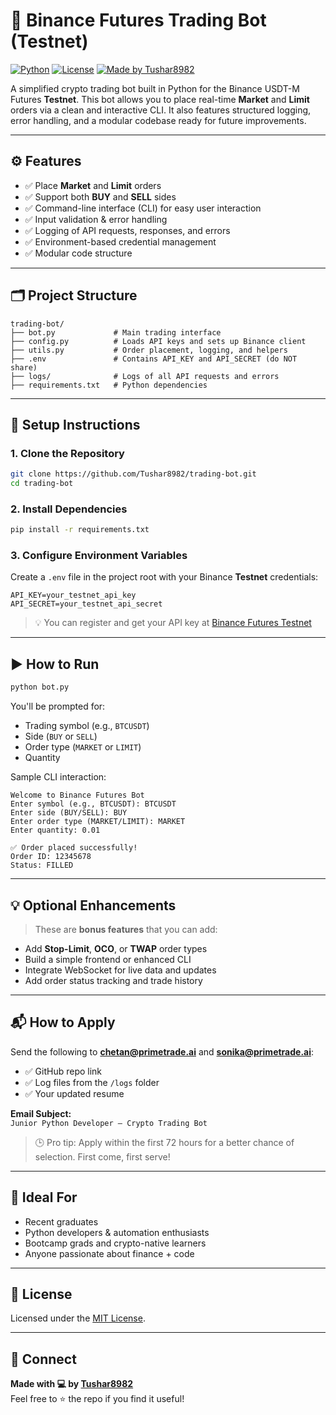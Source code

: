 # 🤖 Binance Futures Trading Bot (Testnet)

[![Python](https://img.shields.io/badge/Python-3.10+-blue.svg)](https://www.python.org/)
[![License](https://img.shields.io/badge/License-MIT-green.svg)](LICENSE)
[![Made by Tushar8982](https://img.shields.io/badge/Made%20by-Tushar8982-blue)](https://github.com/Tushar8982)

A simplified crypto trading bot built in Python for the Binance USDT-M Futures **Testnet**. This bot allows you to place real-time **Market** and **Limit** orders via a clean and interactive CLI. It also features structured logging, error handling, and a modular codebase ready for future improvements.

---

## ⚙️ Features

- ✅ Place **Market** and **Limit** orders  
- ✅ Support both **BUY** and **SELL** sides  
- ✅ Command-line interface (CLI) for easy user interaction  
- ✅ Input validation & error handling  
- ✅ Logging of API requests, responses, and errors  
- ✅ Environment-based credential management  
- ✅ Modular code structure  

---

## 🗂 Project Structure

```
trading-bot/
├── bot.py             # Main trading interface
├── config.py          # Loads API keys and sets up Binance client
├── utils.py           # Order placement, logging, and helpers
├── .env               # Contains API_KEY and API_SECRET (do NOT share)
├── logs/              # Logs of all API requests and errors
├── requirements.txt   # Python dependencies
```

---

## 🔧 Setup Instructions

### 1. Clone the Repository

```bash
git clone https://github.com/Tushar8982/trading-bot.git
cd trading-bot
```

### 2. Install Dependencies

```bash
pip install -r requirements.txt
```

### 3. Configure Environment Variables

Create a `.env` file in the project root with your Binance **Testnet** credentials:

```env
API_KEY=your_testnet_api_key
API_SECRET=your_testnet_api_secret
```

> 💡 You can register and get your API key at [Binance Futures Testnet](https://testnet.binancefuture.com/)

---

## ▶️ How to Run

```bash
python bot.py
```

You'll be prompted for:

- Trading symbol (e.g., `BTCUSDT`)  
- Side (`BUY` or `SELL`)  
- Order type (`MARKET` or `LIMIT`)  
- Quantity  

Sample CLI interaction:

```
Welcome to Binance Futures Bot
Enter symbol (e.g., BTCUSDT): BTCUSDT
Enter side (BUY/SELL): BUY
Enter order type (MARKET/LIMIT): MARKET
Enter quantity: 0.01

✅ Order placed successfully!
Order ID: 12345678
Status: FILLED
```

---

## 💡 Optional Enhancements

> These are **bonus features** that you can add:

- Add **Stop-Limit**, **OCO**, or **TWAP** order types  
- Build a simple frontend or enhanced CLI  
- Integrate WebSocket for live data and updates  
- Add order status tracking and trade history  

---

## 📬 How to Apply

Send the following to **chetan@primetrade.ai** and **sonika@primetrade.ai**:

- ✅ GitHub repo link  
- ✅ Log files from the `/logs` folder  
- ✅ Your updated resume  

**Email Subject:**  
`Junior Python Developer – Crypto Trading Bot`

> 🕒 Pro tip: Apply within the first 72 hours for a better chance of selection. First come, first serve!

---

## 🧠 Ideal For

- Recent graduates  
- Python developers & automation enthusiasts  
- Bootcamp grads and crypto-native learners  
- Anyone passionate about finance + code  

---

## 📄 License

Licensed under the [MIT License](LICENSE).

---

## 🙌 Connect

**Made with 💻 by [Tushar8982](https://github.com/Tushar8982)**  
Feel free to ⭐️ the repo if you find it useful!
